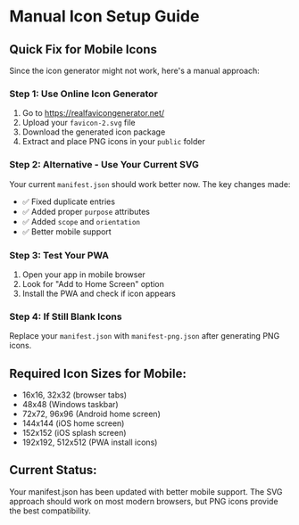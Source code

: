 # Manual Icon Setup Guide

## Quick Fix for Mobile Icons

Since the icon generator might not work, here's a manual approach:

### Step 1: Use Online Icon Generator
1. Go to https://realfavicongenerator.net/
2. Upload your `favicon-2.svg` file
3. Download the generated icon package
4. Extract and place PNG icons in your `public` folder

### Step 2: Alternative - Use Your Current SVG
Your current `manifest.json` should work better now. The key changes made:

- ✅ Fixed duplicate entries
- ✅ Added proper `purpose` attributes  
- ✅ Added `scope` and `orientation`
- ✅ Better mobile support

### Step 3: Test Your PWA
1. Open your app in mobile browser
2. Look for "Add to Home Screen" option
3. Install the PWA and check if icon appears

### Step 4: If Still Blank Icons
Replace your `manifest.json` with `manifest-png.json` after generating PNG icons.

## Required Icon Sizes for Mobile:
- 16x16, 32x32 (browser tabs)
- 48x48 (Windows taskbar)  
- 72x72, 96x96 (Android home screen)
- 144x144 (iOS home screen)
- 152x152 (iOS splash screen)
- 192x192, 512x512 (PWA install icons)

## Current Status:
Your manifest.json has been updated with better mobile support. The SVG approach should work on most modern browsers, but PNG icons provide the best compatibility. 